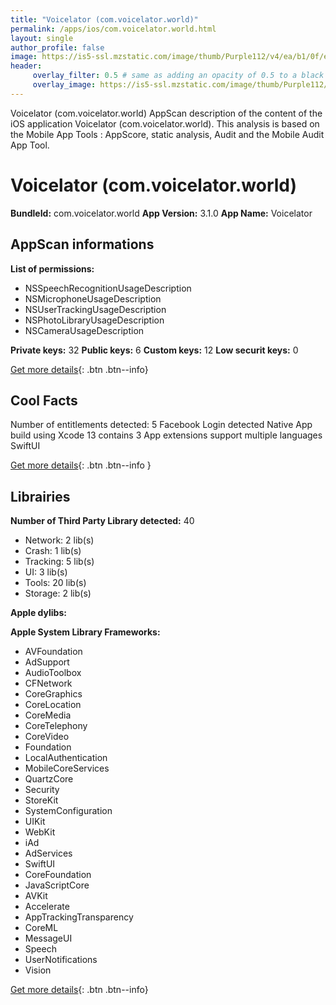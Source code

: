 ```yaml
---
title: "Voicelator (com.voicelator.world)"
permalink: /apps/ios/com.voicelator.world.html
layout: single
author_profile: false
image: https://is5-ssl.mzstatic.com/image/thumb/Purple112/v4/ea/b1/0f/eab10f0d-ce65-06b8-ace1-37e633e4625f/AppIcon-1x_U007emarketing-0-7-0-85-220.png/512x512bb.jpg
header: 
     overlay_filter: 0.5 # same as adding an opacity of 0.5 to a black background
     overlay_image: https://is5-ssl.mzstatic.com/image/thumb/Purple112/v4/ea/b1/0f/eab10f0d-ce65-06b8-ace1-37e633e4625f/AppIcon-1x_U007emarketing-0-7-0-85-220.png/512x512bb.jpg
---
```

Voicelator (com.voicelator.world) AppScan description of the content of the iOS application Voicelator (com.voicelator.world). This analysis is based on the Mobile App Tools : AppScore, static analysis, Audit and the Mobile Audit App Tool.

# Voicelator (com.voicelator.world)

**BundleId:** com.voicelator.world
**App Version:** 3.1.0
**App Name:** Voicelator


## AppScan informations 

**List of permissions:** 
- NSSpeechRecognitionUsageDescription
- NSMicrophoneUsageDescription
- NSUserTrackingUsageDescription
- NSPhotoLibraryUsageDescription
- NSCameraUsageDescription
  
  
**Private keys:** 32
**Public keys:** 6
**Custom keys:** 12
**Low securit keys:** 0
  
[Get more details](/pricing.html){: .btn .btn--info}

## Cool Facts

Number of entitlements detected: 5
Facebook Login detected
Native App
build using Xcode 13
contains 3 App extensions
support multiple languages
SwiftUI
  
[Get more details](/pricing.html){: .btn .btn--info }

## Librairies 
**Number of Third Party Library detected:** 40
- Network: 2 lib(s)
- Crash: 1 lib(s)
- Tracking: 5 lib(s)
- UI: 3 lib(s)
- Tools: 20 lib(s)
- Storage: 2 lib(s)


**Apple dylibs:**


**Apple System Library Frameworks:**
- AVFoundation
- AdSupport
- AudioToolbox
- CFNetwork
- CoreGraphics
- CoreLocation
- CoreMedia
- CoreTelephony
- CoreVideo
- Foundation
- LocalAuthentication
- MobileCoreServices
- QuartzCore
- Security
- StoreKit
- SystemConfiguration
- UIKit
- WebKit
- iAd
- AdServices
- SwiftUI
- CoreFoundation
- JavaScriptCore
- AVKit
- Accelerate
- AppTrackingTransparency
- CoreML
- MessageUI
- Speech
- UserNotifications
- Vision


  
[Get more details](/pricing.html){: .btn .btn--info}

